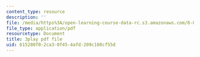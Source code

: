 ```yaml
---
content_type: resource
description: ''
file: /media/https%3A/open-learning-course-data-rc.s3.amazonaws.com/8-04-quantum-physics-i-spring-2016/615280f02ca30f454afd209c160cf55d_1D4VPbhDy_A.pdf
file_type: application/pdf
resourcetype: Document
title: 3play pdf file
uid: 615280f0-2ca3-0f45-4afd-209c160cf55d
---
```

